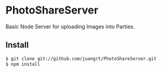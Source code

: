 # PhotoShareServer
Basic Node Server for uploading Images into Parties.

## Install

```sh
$ git clone git://github.com/juangrt/PhotoShareServer.git
$ npm install
```

